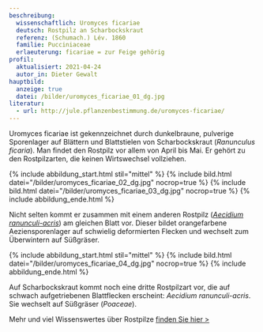 ```yaml
---
beschreibung:
  wissenschaftlich: Uromyces ficariae
  deutsch: Rostpilz an Scharbockskraut
  referenz: (Schumach.) Lév. 1860
  familie: Pucciniaceae
  erlaeuterung: ficariae = zur Feige gehörig
profil:
  aktualisiert: 2021-04-24
  autor_in: Dieter Gewalt
hauptbild:
  anzeige: true
  datei: /bilder/uromyces_ficariae_01_dg.jpg
literatur:
  - url: http://jule.pflanzenbestimmung.de/uromyces-ficariae/
---
```

Uromyces ficariae ist gekennzeichnet durch dunkelbraune, pulverige Sporenlager auf Blättern und Blattstielen von Scharbockskraut (*Ranunculus ficaria*). Man findet den Rostpilz vor allem von April bis Mai. Er gehört zu den Rostpilzarten, die keinen Wirtswechsel vollziehen.

{% include abbildung_start.html stil="mittel" %}
{% include bild.html datei="/bilder/uromyces_ficariae_02_dg.jpg" nocrop=true %}
{% include bild.html datei="/bilder/uromyces_ficariae_03_dg.jpg" nocrop=true %}
{% include abbildung_ende.html %}

Nicht selten kommt er zusammen mit einem anderen Rostpilz (*[Aecidium ranunculi-acris](/pilze/aecidium-ranunculi-acris-hahnenfußrost)*) am gleichen Blatt vor. Dieser bildet orangefarbene Aeziensporenlager auf schwielig deformierten Flecken und wechselt zum Überwintern auf Süßgräser.

{% include abbildung_start.html stil="mittel" %}
{% include bild.html datei="/bilder/uromyces_ficariae_04_dg.jpg" nocrop=true %}
{% include abbildung_ende.html %}

Auf Scharbockskraut kommt noch eine dritte Rostpilzart vor, die auf schwach aufgetriebenen Blattflecken erscheint: *Aecidium ranunculi-acris*. Sie wechselt auf Süßgräser (*Poaceae*).

Mehr und viel Wissenswertes über Rostpilze [finden Sie hier >](/verwandt/rostpilze)